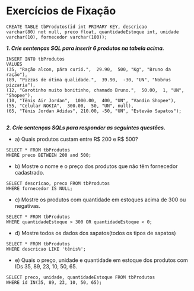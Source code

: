  # Exercícios de Fixação
~~~
CREATE TABLE tbProdutos(id int PRIMARY KEY, descricao
varchar(80) not null, preco float, quantidadeEstoque int, unidade
varchar(10), fornecedor varchar(100));
~~~

***1. Crie sentenças SQL para inserir 6 produtos na tabela acima.***
~~~
INSERT INTO tbProdutos
VALUES
(35, "Ração alcon, pára curió.",  29.90,  500, "Kg", "Bruno da ração"),
(89, "Pizzas de ótima qualidade.",  39.90,  -30, "UN", "Nobrus pizzaria"),
(12, "Garotinho muito bonitinho, chamado Bruno.",  50.00,  1, "UN", "Shopee"),
(10, "Tênis Air Jordan",  1000.00,  400, "UN", "Vandin Shopee"),
(55, "Celular NOKIA",  300.00,  50, "UN", null),
(65, "Tênis Jordan Adidas", 210.00, -50, "UN", "Estevão Sapatos");
~~~
##

***2. Crie sentenças SQLs para responder as seguintes questões.***

- a) Quais produtos custam entre R$ 200 e R$ 500?
~~~
SELECT * FROM tbProdutos
WHERE preco BETWEEN 200 and 500;
~~~

- b) Mostre o nome e o preço dos produtos que não têm fornecedor cadastrado.
~~~
SELECT descricao, preco FROM tbProdutos
WHERE fornecedor IS NULL;
~~~

- c) Mostre os produtos com quantidade em estoques acima de 300 ou negativas.
~~~
SELECT * FROM tbProdutos
WHERE quantidadeEstoque > 300 OR quantidadeEstoque < 0;
~~~

- d) Mostre todos os dados dos sapatos(todos os tipos de sapatos)
~~~
SELECT * FROM tbProdutos
WHERE descricao LIKE 'tênis%';
~~~

- e) Quais o preço, unidade e quantidade em estoque dos produtos com IDs 35, 89, 23, 10, 50, 65.
~~~
SELECT preco, unidade, quantidadeEstoque FROM tbProdutos
WHERE id IN(35, 89, 23, 10, 50, 65);
~~~
##



